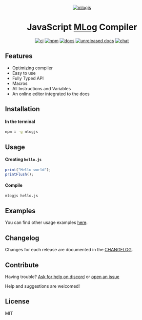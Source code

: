 <div markdown="1" align="center">

[![mlogjs](https://mlogjs.netlify.app/logo.png)][docs]

# **JavaScript [MLog](https://mindustrygame.github.io/wiki/logic/0-introduction/) Compiler**

[![ci](https://github.com/weisrc/mlogjs/actions/workflows/ci.yml/badge.svg)][ci]
[![npm](https://img.shields.io/npm/v/mlogjs?color=cb3837&logo=npm)][npm]
[![docs](https://img.shields.io/badge/docs-stable-41B883?logo=readthedocs)][docs]
[![unreleased docs](https://img.shields.io/badge/docs-unreleased-41B883?logo=readthedocs)][unreleased docs]
[![chat](https://img.shields.io/badge/chat-discord-blue?logo=discord)][discord]

</div>

## Features

- Optimizing compiler
- Easy to use
- Fully Typed API
- Macros
- All Instructions and Variables
- An online editor integrated to the docs

## Installation

#### In the terminal

```sh
npm i -g mlogjs
```

## Usage

#### Creating `hello.js`

```js
print("Hello world");
printFlush();
```

#### Compile

```sh
mlogjs hello.js
```

## Examples

You can find other usage examples [here](https://github.com/mlogjs/mlogjs/tree/main/compiler/test/examples).

## Changelog

Changes for each release are documented in the [CHANGELOG](https://github.com/mlogjs/mlogjs/blob/main/compiler/CHANGELOG.md).

## Contribute

Having trouble? [Ask for help on discord](https://discord.gg/2VudfNUp)
or [open an issue](https://github.com/mlogjs/mlogjs/issues/new)

Help and suggestions are welcomed!

## License

MIT

<!-- url -->

[npm]: https://www.npmjs.com/package/mlogjs
[ci]: https://github.com/mlogjs/mlogjs/actions/workflows/ci.yml
[docs]: https://mlogjs.netlify.app
[unreleased docs]: https://mlogjs.github.io/mlogjs/
[discord]: https://discord.gg/SvgjCtZnR5
